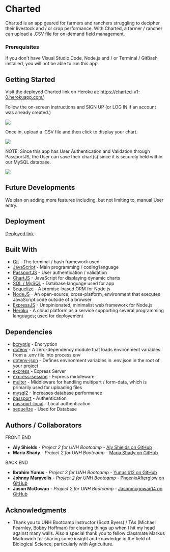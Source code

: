 # Charted

Charted is an app geared for farmers and ranchers struggling to decipher their livestock and / or crop performance.  With Charted, a farmer / rancher can upload a .CSV file for on-demand field management.

### Prerequisites

If you don't have Visual Studio Code, Node.js and / or Terminal / GitBash installed, you will not be able to run this app.

## Getting Started

Visit the deployed Charted link on Heroku at:
https://charted-v1-0.herokuapp.com/ 

Follow the on-screen instructions and SIGN UP (or LOG IN if an account was already created.)

![](images/screenshot01.png)

Once in, upload a .CSV file and then click to display your chart.

![](images/screenshot02.png)

NOTE:  Since this app has User Authentication and Validation through PassportJS, the User can save their chart(s) since it is securely held within our MySQL database.

![](images/screenshot03.png)

## Future Developments
We plan on adding more features including, but not limiting to, manual User entry.

## Deployment

[Deployed link](https://charted-v1-0.herokuapp.com/)

## Built With

* [Git](https://git-scm.com/) - The terminal / bash framework used
* [JavaScript](https://www.javascript.com/) - Main programming / coding language
* [PassportJS](http://www.passportjs.org/) - User authentication / validation
* [ChartJS](https://www.chartjs.org/) - JavaScript for displaying dynamic charts
* [SQL / MySQL](https://www.mysql.com/) - Database language used for app
* [Sequelize](https://sequelize.org/) - A promise-based ORM for Node.js
* [NodeJS](https://nodejs.org/en/) - An open-source, cross-platform, environment that executes JavaScript code outside of a browser
* [ExpressJS](https://expressjs.com/) - Unopinionated, minimalist web framework for Node.js
* [Heroku](https://www.heroku.com/) - A cloud platform as a service supporting several programming languages; used for deployement

## Dependencies

* [bcryptjs](https://www.npmjs.com/package/bcryptjs) - Encryption
* [dotenv](https://www.npmjs.com/package/dotenv) - A zero-dependency module that loads environment variables from a .env file into process.env
* [dotenv-json](https://www.npmjs.com/package/dotenv-json) - Defines environment variables in .env.json in the root of your project
* [express](https://www.npmjs.com/package/express) - Express Server
* [express-session](https://www.npmjs.com/package/express-session) - Express middleware
* [multer](https://www.npmjs.com/package/multer) - Middleware for handling multipart / form-data, which is primarily used for uploading files
* [mysql2](https://www.npmjs.com/package/mysql2) - Increases database performance
* [passport](https://www.npmjs.com/package/passport) - Authentication
* [passport-local](https://www.npmjs.com/package/passport-local) - Local authentication
* [sequelize](https://www.npmjs.com/package/sequelize) - Used for Database


## Authors / Collaborators

FRONT END
* **Aly Shields** - *Project 2 for UNH Bootcamp* - [Aly Shields on GitHub](#)
* **Maria Shady** - *Project 2 for UNH Bootcamp* - [Maria Shady on GitHub](https://github.com/mariashady)

BACK END
* **Ibrahim Yunus** - *Project 2 for UNH Bootcamp* - [Yunusib12 on GitHub](https://github.com/Yunusib12)
* **Johnny Maravelis** - *Project 2 for UNH Bootcamp* - [PhoenixAfterglow on GitHub](https://github.com/PhoenixAfterglow)
* **Jason McGowan** - *Project 2 for UNH Bootcamp* - [Jasonmcgowan14 on GitHub](https://github.com/Jasonmcgowan14)


## Acknowledgments

* Thank you to UNH Bootcamp instructor (Scott Byers) / TAs (Michael Fearnley, Bobby Hoffman) for clearing things up when I hit my head against many walls.  Also a special thank you to fellow classmate Markus Markowich for sharing some insight and knowledge in the field of Biological Science, particularly with Agriculture.